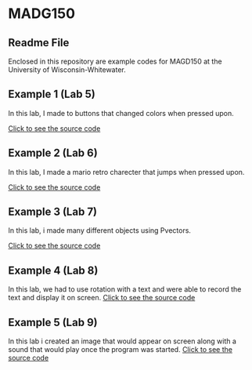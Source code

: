 # MADG150
## Readme File

Enclosed in this repository are example codes for MAGD150 at the University of Wisconsin-Whitewater.


## Example 1 (Lab 5)
In this lab, I made to buttons that changed colors when pressed upon.

[Click to see the source code](https://github.com/BradyOlson3/MAGD150-FINAL/blob/gh-pages/s19magd150lab05_Olson/s19magd150lab05_Olson.pde)

## Example 2 (Lab 6)
In this lab, I made a mario retro charecter that jumps when pressed upon.

[Click to see the source code](https://github.com/BradyOlson3/MAGD150-FINAL/blob/gh-pages/s19magd150lab06_Olson/s19magd150lab06_Olson.pde)

## Example 3 (Lab 7)
In this lab, i made many different objects using Pvectors.

[Click to see the source code](https://github.com/BradyOlson3/MAGD150-FINAL/blob/gh-pages/s19_madg150_lab07_Olson/s19_madg150_lab07_Olson.pde)

## Example 4 (Lab 8)
In this lab, we had to use rotation with a text and were able to record the text and display it on screen.
[Click to see the source code](https://github.com/BradyOlson3/MAGD150-FINAL/blob/gh-pages/s19magd150_lab08_Olson/s19magd150_lab08_Olson.pde)

## Example 5 (Lab 9)
In this lab i created an image that would appear on screen along with a sound that would play once the program was started.
[Click to see the source code](https://github.com/BradyOlson3/MAGD150-FINAL/blob/gh-pages/s19_madg_lab09_Olson/s19_madg_lab09_Olson.pde)
